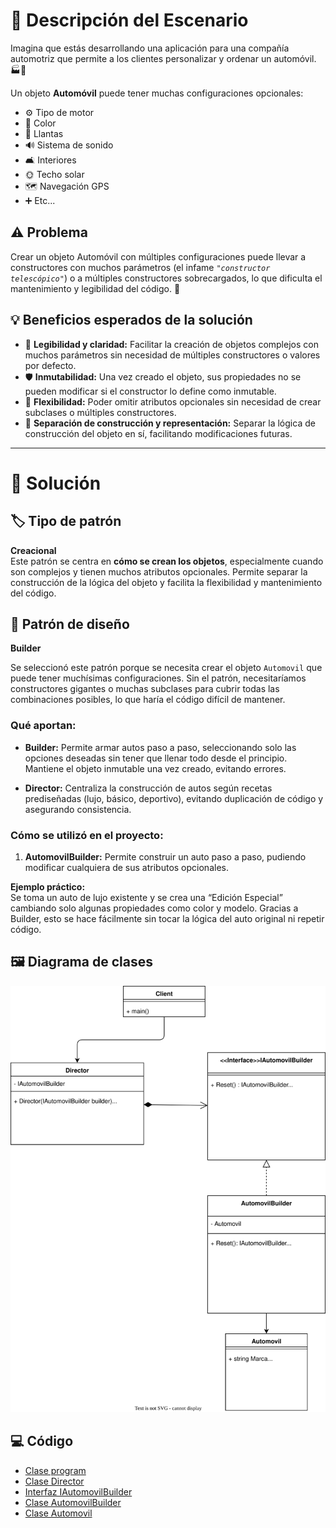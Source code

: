 # 🚗 Descripción del Escenario

Imagina que estás desarrollando una aplicación para una compañía automotriz que permite a los clientes personalizar y ordenar un automóvil. 🏭📱

Un objeto **Automóvil** puede tener muchas configuraciones opcionales:

- ⚙️ Tipo de motor
- 🎨 Color
- 🚙️ Llantas
- 🔊 Sistema de sonido
- 🛋️ Interiores
- 🌞 Techo solar
- 🗺️ Navegación GPS
- ➕ Etc...

## ⚠️ Problema

Crear un objeto Automóvil con múltiples configuraciones puede llevar a constructores con muchos parámetros (el infame _`"constructor telescópico"`_) o a múltiples constructores sobrecargados, lo que dificulta el mantenimiento y legibilidad del código. 🧩

## 💡 Beneficios esperados de la solución

- 📖 **Legibilidad y claridad:** Facilitar la creación de objetos complejos con muchos parámetros sin necesidad de múltiples constructores o valores por defecto.
- 🛡️ **Inmutabilidad:** Una vez creado el objeto, sus propiedades no se pueden modificar si el constructor lo define como inmutable.
- 🧩 **Flexibilidad:** Poder omitir atributos opcionales sin necesidad de crear subclases o múltiples constructores.
- 🧠 **Separación de construcción y representación:** Separar la lógica de construcción del objeto en sí, facilitando modificaciones futuras.

---

# 🧩 Solución

## 🏷️ Tipo de patrón

**Creacional**  
Este patrón se centra en **cómo se crean los objetos**, especialmente cuando son complejos y tienen muchos atributos opcionales. Permite separar la construcción de la lógica del objeto y facilita la flexibilidad y mantenimiento del código.

## 🧠 Patrón de diseño

**Builder**

Se seleccionó este patrón porque se necesita crear el objeto `Automovil` que puede tener muchísimas configuraciones. Sin el patrón, necesitaríamos constructores gigantes o muchas subclases para cubrir todas las combinaciones posibles, lo que haría el código difícil de mantener.

### Qué aportan:

- **Builder:** Permite armar autos paso a paso, seleccionando solo las opciones deseadas sin tener que llenar todo desde el principio. Mantiene el objeto inmutable una vez creado, evitando errores.

- **Director:** Centraliza la construcción de autos según recetas prediseñadas (lujo, básico, deportivo), evitando duplicación de código y asegurando consistencia.

### Cómo se utilizó en el proyecto:

1. **AutomovilBuilder:** Permite construir un auto paso a paso, pudiendo modificar cualquiera de sus atributos opcionales.

**Ejemplo práctico:**  
Se toma un auto de lujo existente y se crea una “Edición Especial” cambiando solo algunas propiedades como color y modelo. Gracias a Builder, esto se hace fácilmente sin tocar la lógica del auto original ni repetir código.

## 🖼️ Diagrama de clases

![Diagrama de clases](../Diagramas/Clases__Ejercicio_1.drawio.svg)

## 💻 Código

- [Clase program](./../Source/Ejercicio_1/Program.cs)
- [Clase Director](./../Source/Ejercicio_1/Builders/Director.cs)
- [Interfaz IAutomovilBuilder](./../Source/Ejercicio_1/Builders/IAutomovilBuilder.cs)
- [Clase AutomovilBuilder](./../Source/Ejercicio_1/Builders/AutomovilBuilder.cs)
- [Clase Automovil](./../Source/Ejercicio_1/Models/Automovil.cs)
